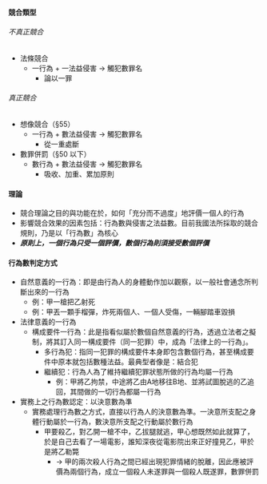 #### 競合類型
###### 不真正競合
* 法條競合
	* 一行為 + 一法益侵害 $\rightarrow$ 觸犯數罪名
		* 論以一罪
###### 真正競合
* 想像競合（§55）
	* 一行為 + 數法益侵害 $\rightarrow$ 觸犯數罪名
		* 從一重處斷
* 數罪併罰（§50 以下）
	* 數行為 + 數法益侵害 $\rightarrow$ 觸犯數罪名
		* 吸收、加重、累加原則

#### 理論
* 競合理論之目的與功能在於，如何「充分而不過度」地評價一個人的行為
* 影響競合效果的因素包括：行為數與侵害之法益數。目前我國法所採取的競合規則，乃是以「行為數」為核心
* ***原則上，一個行為只受一個評價，數個行為則須接受數個評價***

#### 行為數判定方式
* 自然意義的一行為：即是由行為人的身體動作加以觀察，以一般社會通念所判斷出來的一行為
	* 例：甲一槍把乙射死
	* 例：甲丟一顆手榴彈，炸死兩個人、一個人受傷，一輛腳踏車毀損
* 法律意義的一行為
	* 構成要件一行為：此是指看似屬於數個自然意義的行為，透過立法者之擬制，將其訂入同一構成要件（同一犯罪）中，成為「法律上的一行為」。
		* 多行為犯：指同一犯罪的構成要件本身即包含數個行為，甚至構成要件中原本就包括數種法益。最典型者像是：結合犯
		* 繼續犯：行為人為了維持繼續犯罪狀態所做的行為均屬一行為
			* 例：甲將乙拘禁，中途將乙由A地移往B地、並將試圖脫逃的乙追回，其間做的一切行為都屬一行為
* 實務上之行為數認定：以決意數為準
	* 實務處理行為數之方式，直接以行為人的決意數為準。一決意所支配之身體行動屬於一行為，數決意所支配之行動屬於數行為
		* 甲要殺乙，對乙開一槍不中，乙拔腿就逃，甲心想既然如此就算了，於是自己去看了一場電影，誰知深夜從電影院出來正好撞見乙，甲於是將乙勒斃
			* → 甲的兩次殺人行為之間已經出現犯罪情緒的脫離，因此應被評價為兩個行為，成立一個殺人未遂罪與一個殺人既遂罪，數罪併罰